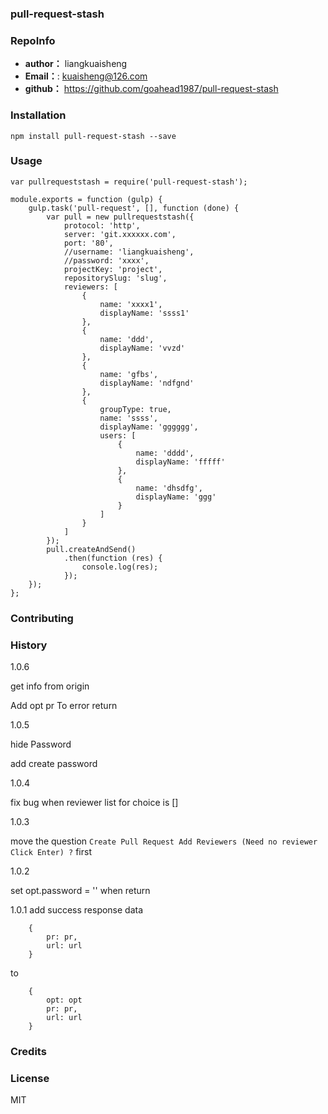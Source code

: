 ### pull-request-stash

### RepoInfo
 * **author：** liangkuaisheng
 * **Email：**: kuaisheng@126.com
 * **github：** https://github.com/goahead1987/pull-request-stash


### Installation

`npm install pull-request-stash --save`

### Usage

```
var pullrequeststash = require('pull-request-stash');

module.exports = function (gulp) {
    gulp.task('pull-request', [], function (done) {
        var pull = new pullrequeststash({
            protocol: 'http',
            server: 'git.xxxxxx.com',
            port: '80',
            //username: 'liangkuaisheng',
            //password: 'xxxx',
            projectKey: 'project',
            repositorySlug: 'slug',
            reviewers: [
                {
                    name: 'xxxx1',
                    displayName: 'ssss1'
                },
                {
                    name: 'ddd',
                    displayName: 'vvzd'
                },
                {
                    name: 'gfbs',
                    displayName: 'ndfgnd'
                },
                {
                    groupType: true,
                    name: 'ssss',
                    displayName: 'gggggg',
                    users: [
                        {
                            name: 'dddd',
                            displayName: 'fffff'
                        },
                        {
                            name: 'dhsdfg',
                            displayName: 'ggg'
                        }
                    ]
                }
            ]
        });
        pull.createAndSend()
            .then(function (res) {
                console.log(res);
            });
    });
};

```
### Contributing

### History
1.0.6

get info from origin

Add opt pr To error return

1.0.5

hide Password

add create password

1.0.4

fix bug when reviewer list for choice is []

1.0.3

move the question `Create Pull Request Add Reviewers (Need no reviewer Click Enter) ?` first

1.0.2

set opt.password = '' when return

1.0.1
add success response data
```
    {
        pr: pr,
        url: url
    }
```
to

```
    {
        opt: opt
        pr: pr,
        url: url
    }
```

### Credits

### License
MIT